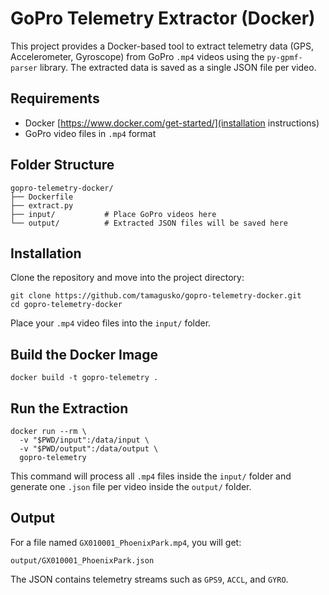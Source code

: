 # GoPro Telemetry Extractor (Docker)

This project provides a Docker-based tool to extract telemetry data (GPS, Accelerometer, Gyroscope) from GoPro `.mp4` videos using the `py-gpmf-parser` library. The extracted data is saved as a single JSON file per video.

## Requirements

- Docker [https://www.docker.com/get-started/](installation instructions)
- GoPro video files in `.mp4` format

## Folder Structure

```
gopro-telemetry-docker/
├── Dockerfile
├── extract.py
├── input/           # Place GoPro videos here
└── output/          # Extracted JSON files will be saved here
```

## Installation

Clone the repository and move into the project directory:

```
git clone https://github.com/tamagusko/gopro-telemetry-docker.git
cd gopro-telemetry-docker
```

Place your `.mp4` video files into the `input/` folder.

## Build the Docker Image

```
docker build -t gopro-telemetry .
```

## Run the Extraction

```
docker run --rm \
  -v "$PWD/input":/data/input \
  -v "$PWD/output":/data/output \
  gopro-telemetry
```

This command will process all `.mp4` files inside the `input/` folder and generate one `.json` file per video inside the `output/` folder.

## Output

For a file named `GX010001_PhoenixPark.mp4`, you will get:

```
output/GX010001_PhoenixPark.json
```

The JSON contains telemetry streams such as `GPS9`, `ACCL`, and `GYRO`.
